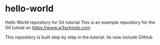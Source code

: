 # hello-world
Hello World repository for Git tutorial
This is an example repository for the Git tutoial on https://www.w3schools.com

This repository is built step by step in the tutorial.
Its now include GitHub
